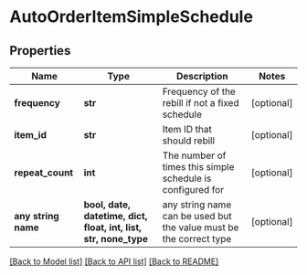 # AutoOrderItemSimpleSchedule


## Properties
Name | Type | Description | Notes
------------ | ------------- | ------------- | -------------
**frequency** | **str** | Frequency of the rebill if not a fixed schedule | [optional] 
**item_id** | **str** | Item ID that should rebill | [optional] 
**repeat_count** | **int** | The number of times this simple schedule is configured for | [optional] 
**any string name** | **bool, date, datetime, dict, float, int, list, str, none_type** | any string name can be used but the value must be the correct type | [optional]

[[Back to Model list]](../README.md#documentation-for-models) [[Back to API list]](../README.md#documentation-for-api-endpoints) [[Back to README]](../README.md)


